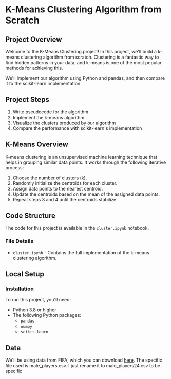 # K-Means Clustering Algorithm from Scratch

## Project Overview

Welcome to the K-Means Clustering project! In this project, we'll build a k-means clustering algorithm from scratch. Clustering is a fantastic way to find hidden patterns in your data, and k-means is one of the most popular methods for achieving this.

We'll implement our algorithm using Python and pandas, and then compare it to the scikit-learn implementation.

## Project Steps

1. Write pseudocode for the algorithm
2. Implement the k-means algorithm
3. Visualize the clusters produced by our algorithm
4. Compare the performance with scikit-learn's implementation

## K-Means Overview

K-means clustering is an unsupervised machine learning technique that helps in grouping similar data points. It works through the following iterative process:

1. Choose the number of clusters (k).
2. Randomly initialize the centroids for each cluster.
3. Assign data points to the nearest centroid.
4. Update the centroids based on the mean of the assigned data points.
5. Repeat steps 3 and 4 until the centroids stabilize.

## Code Structure

The code for this project is available in the `cluster.ipynb` notebook.

### File Details

- `cluster.ipynb` - Contains the full implementation of the k-means clustering algorithm.

## Local Setup

### Installation

To run this project, you'll need:

- Python 3.8 or higher
- The following Python packages:
  - `pandas`
  - `numpy`
  - `scikit-learn`


## Data

We'll be using data from FIFA, which you can download [here]([https://example.com/download-link](https://www.kaggle.com/datasets/stefanoleone992/ea-sports-fc-24-complete-player-dataset?select=male_players.csv)). The specific file used is male_players.csv. I just rename it to male_players24.csv to be specific
